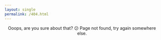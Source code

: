 ```yaml
---
layout: single
permalink: /404.html
---
```


<div style="text-align: center">

Ooops, are you sure about that? :confused:
Page not found, try again somewhere else.

</div>


